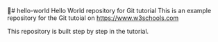 # hello-world
Hello World repository for Git tutorial
This is an example repository for the Git tutoial on https://www.w3schools.com

This repository is built step by step in the tutorial.